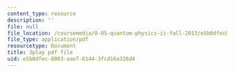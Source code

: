 ```yaml
---
content_type: resource
description: ''
file: null
file_location: /coursemedia/8-05-quantum-physics-ii-fall-2013/e5b0dfec8003aae761443fcd16a326d4_LYXIUtVzPAM.pdf
file_type: application/pdf
resourcetype: Document
title: 3play pdf file
uid: e5b0dfec-8003-aae7-6144-3fcd16a326d4
---
```


